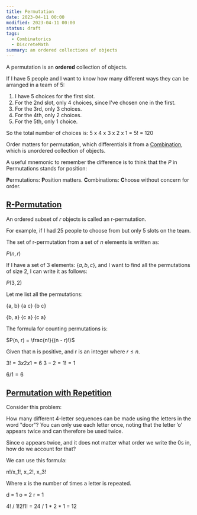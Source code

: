 ```yaml
---
title: Permutation
date: 2023-04-11 00:00
modified: 2023-04-11 00:00
status: draft
tags:
  - Combinatorics
  - DiscreteMath
summary: an ordered collections of objects
---
```


A permutation is an **ordered** collection of objects.

If I have 5 people and I want to know how many different ways they can be arranged in a team of 5:

1. I have 5 choices for the first slot.
2. For the 2nd slot, only 4 choices, since I've chosen one in the first.
3. For the 3rd, only 3 choices.
4. For the 4th, only 2 choices.
5. For the 5th, only 1 choice.

So the total number of choices is: 5 x 4 x 3 x 2 x 1 = 5! = 120

Order matters for permutation, which differentials it from a [Combination](combination.md), which is unordered collection of objects.

A useful mnemonic to remember the difference is to think that the $P$ in Permutations stands for position:

**P**ermutations: **P**osition matters.
**C**ombinations: **C**hoose without concern for order.

## [R-Permutation](r-permutation.md)

An ordered subset of $r$ objects is called an r-permutation.

For example, if I had 25 people to choose from but only 5 slots on the team.

The set of r-permutation from a set of $n$ elements is written as:

$P(n, r)$

If I have a set of 3 elements: $\{a, b, c\}$, and I want to find all the permutations of size 2, I can write it as follows:

$P(3, 2)$

Let me list all the permutations:

{a, b}
{a c}
{b c}

{b, a}
{c a}
{c a}

The formula for counting permutations is: 

$P(n, r) = \frac{n!}{(n - r)!}$

Given that n is positive, and r is an integer where $r \leq n$.

$3! = 3 x 2 x 1 = 6$
$3-2 = 1! = 1$

$6/1 = 6$

## [Permutation with Repetition](../../../permanent/permutation-with-repetition.md)

Consider this problem:

How many different 4-letter sequences can be made using the letters in
the word "door"? You can only use each letter once, noting that the letter
’o’ appears twice and can therefore be used twice. 


Since o appears twice, and it does not matter what order we write the 0s in, how do we account for that?

We can use this formula: 

n!/x_1!, x_2!, x_3!

Where x is the number of times a letter is repeated.

d = 1
o = 2
r = 1

4! / 1!2!1! = 24 / 1 * 2 * 1 = 12



